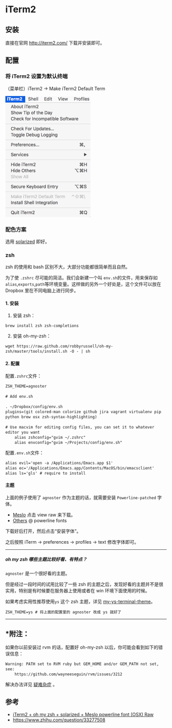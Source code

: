 # iTerm2

## 安装

直接在官网 http://iterm2.com/ 下载并安装即可。

## 配置

### 将 iTerm2 设置为默认终端

（菜单栏）iTerm2 -> Make iTerm2 Default Term

![](iTerm_default.png)

### 配色方案

选用 [solarized](http://ethanschoonover.com/solarized) 即好。

### zsh

zsh 的使用和 bash 区别不大，大部分功能都很简单而且自然。

为了使 `.zshrc` 尽可能的简洁。我们会新建一个叫 `env.sh`的文件，用来保存如`alias`,`exports`,`path`等环境变量。这样做的另外一个好处是，这个文件可以放在 Dropbox 里在不同电脑上进行同步。

#### 1. 安装

1. 安装 zsh：
```
brew install zsh zsh-completions
```

2. 安装 oh-my-zsh：
```
wget https://raw.github.com/robbyrussell/oh-my-zsh/master/tools/install.sh -O - | sh
```

#### 2. 配置

配置`.zshrc`文件：

```
ZSH_THEME=agnoster

# Add env.sh

. ~/Dropbox/config/env.sh
plugins=(git colored-man colorize github jira vagrant virtualenv pip python brew osx zsh-syntax-highlighting)

# Use macvim for editing config files, you can set it to whatever editor you want 
    alias zshconfig="gvim ~/.zshrc"
    alias envconfig="gvim ~/Projects/config/env.sh"
```

配置`.env.sh`文件：

```
alias evil='open -a /Applications/Emacs.app $1'
alias ec='/Applications/Emacs.app/Contents/MacOS/bin/emacsclient'
alias ls='gls' # require to install 
```

#### 主题

上面的例子使用了 `agnoster` 作为主题的话，就需要安装 `Powerline-patched` 字体。

- [Meslo](https://github.com/Lokaltog/powerline-fonts/blob/master/Meslo/Meslo%20LG%20M%20DZ%20Regular%20for%20Powerline.otf) 点击 view raw 来下载。
- [Others](https://github.com/powerline/fonts) @ powerline fonts
    
下载好后打开，然后点击“安装字体”。

之后按照 iTerm -> preferences -> profiles -> text 修改字体即可。

---

##### oh my zsh 哪些主题比较好看、有特点？

`agnoster` 是一个很好看的主题。

但是经过一段时间的试用比较了一些 zsh 的主题之后，发现好看的主题并不是很实用，特别是有时候要在服务器上使用或者在 win 环境下面使用的时候。

如果考虑实用性推荐使用`ys` 这个 zsh 主题，详见 [my-ys-terminal-theme](http://blog.ysmood.org/my-ys-terminal-theme/)。

```
ZSH_THEME=ys # 将上面的配置里的 agnoster 改成 ys 就好了
```

---

## *附注：

如果你以前安装过 rvm 的话，配置好 oh-my-zsh 以后，你可能会看到如下的错误信息： 
```
Warning: PATH set to RVM ruby but GEM_HOME and/or GEM_PATH not set, see:
    https://github.com/wayneeseguin/rvm/issues/3212
```
解决办法详见 [疑难杂症](appendix.md) 。

## 参考

- [iTerm2 + oh my zsh + solarized + Meslo powerline font (OSX)
Raw](https://gist.github.com/kevin-smets/8568070)
- https://www.zhihu.com/question/33277508 